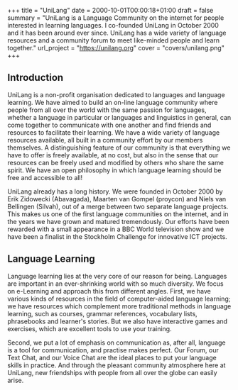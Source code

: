 +++
title = "UniLang"
date = 2000-10-01T00:00:18+01:00
draft = false
summary = "UniLang is a Language Community on the internet for people interested in learning languages. I co-founded UniLang in October 2000 and it has been around ever since. UniLang has a wide variety of language resources and a community forum to meet like-minded people and learn together."
url_project = "https://unilang.org"
cover =  "covers/unilang.png"
+++

## Introduction

UniLang is a non-profit organisation dedicated to languages and language learning. We have aimed to build an on-line
language community where people from all over the world with the same passion for languages, whether a language in
particular or languages and linguistics in general, can come together to communicate with one another and find friends
and resources to facilitate their learning. We have a wide variety of language resources available, all built in a
community effort by our members themselves. A distinguishing feature of our community is that everything we have to
offer is freely available, at no cost, but also in the sense that our resources can be freely used and modified by
others who share the same spirit. We have an open philosophy in which language learning should be free and accessible to
all!

UniLang already has a long history. We were founded in October 2000 by Erik Zidowecki (Abavagada), Maarten van Gompel
(proycon) and Niels van Bellingen (Silvah), out of a merge between two separate language projects. This makes us one of
the first language communities on the internet, and in the years we have grown and matured tremendously. Our efforts
have been rewarded with a small appearance in a BBC World television show and we have been a finalist in the Stockholm
Challenge for innovative ICT projects.

## Language Learning

Language learning lies at the very core of our reason for being. Languages are important in an ever-shrinking world with
so much diversity. We focus on e-Learning and approach this from different angles. First, we have various kinds of
resources in the field of computer-aided language learning; we have resources which complement more traditional methods
in language learning, such as courses, grammar references, vocabulary lists, phrasebooks and learner's stories. But we
also have interactive games and exercises, which are excellent tools to use your training.

Second, we put a lot of emphasis on communication as, after all, language is a tool for communication, and practise
makes perfect. Our Forum, our Text Chat, and our Voice Chat are the ideal places to put your language skills in
practice. And through the pleasant community atmosphere here at UniLang, new friendships with people from all over the
globe can easily arise.
